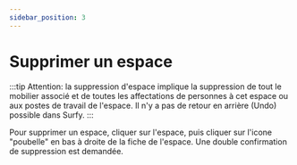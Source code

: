 ```yaml
---
sidebar_position: 3
---
```


# Supprimer un espace

:::tip Attention:
la suppression d'espace implique la suppression de tout le mobilier associé et de toutes les affectations de personnes à cet espace ou aux postes de travail de l'espace. Il n'y a pas de retour en arrière (Undo) possible dans Surfy.
:::

Pour supprimer un espace, cliquer sur l'espace, puis cliquer sur l'icone "poubelle" en bas à droite de la fiche de l'espace. Une double confirmation de suppression est demandée.